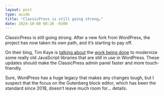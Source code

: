 ```yaml
---
layout: post
type: aside
title: "ClassicPress is still going strong…"
date: 2024-10-08 08:26 -0300
---
```

ClassicPress is still going strong. After a new fork from WordPress, the project has now taken its own path, and it’s starting to pay off.

On their blog, Tim Kaye is [talking about](https://www.classicpress.net/replacing-thickbox/) the [work being done](https://www.classicpress.net/dragging-dropping-and-sorting/) to modernize some really old JavaScript libraries that are still in use in WordPress. These updates should make the ClassicPress admin panel faster and more touch-friendly.

Sure, WordPress has a huge legacy that makes any changes tough, but I suspect that the focus on the Gutenberg block editor, which has been the standard since 2018, doesn’t leave much room for… details.
